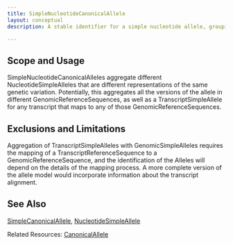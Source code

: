 ```yaml
---
title: SimpleNucleotideCanonicalAllele
layout: conceptual
description: A stable identifier for a simple nucleotide allele, grouping together the different ways that the allele might be described across different versions of different GenomeReferences and TranscriptReferenceSequences.

---
```


Scope and Usage
---------------

SimpleNucleotideCanonicalAlleles aggregate different NucleotideSimpleAlleles that are different representations of the same genetic variation.   Potentially, this aggregates all the versions of the allele in different GenomicReferenceSequences, as well as a TranscriptSimpleAllele for any transcript that maps to any of those GenomicReferenceSequences.

Exclusions and Limitations
--------------------------

Aggregation of TranscriptSimpleAlleles with GenomicSimpleAlleles requires the mapping of a TranscriptReferenceSequence to a GenomicReferenceSequence, and the identification of the Alleles will depend on the details of the mapping process.  A more complete version of the allele model would incorporate information about the transcript alignment.

See Also
--------

[SimpleCanonicalAllele](simple_canonical_allele.html), [NucleotideSimpleAllele](nucleotide_simple_allele.html)

Related Resources: [CanonicalAllele](/allele/resource/canonical_allele/index.html)